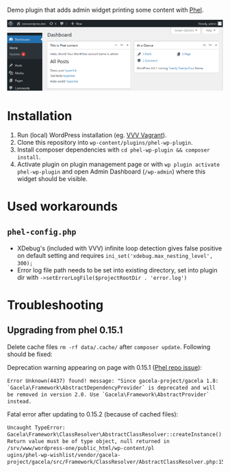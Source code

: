 Demo plugin that adds admin widget printing some content with [Phel](https://phel-lang.org/).

![Image of WordPress 6.6.1 Admin Dashboard with this plugin installed](demo.png "WordPress 6.6.1 Admin Dashboard with this plugin installed")

# Installation

1) Run (local) WordPress installation (eg. [VVV Vagrant](https://varyingvagrantvagrants.org/)).
2) Clone this repository into `wp-content/plugins/phel-wp-plugin`.
3) Install composer dependencies with `cd phel-wp-plugin && composer install`.
4) Activate plugin on plugin management page or with `wp plugin activate phel-wp-plugin` and open Admin Dashboard (`/wp-admin`) where this widget should be visible.

# Used workarounds

## `phel-config.php`

- XDebug's (included with VVV) infinite loop detection gives false positive on default setting and requires `ini_set('xdebug.max_nesting_level', 300);`
- Error log file path needs to be set into existing directory, set into plugin dir with `->setErrorLogFile($projectRootDir . 'error.log')`

# Troubleshooting
## Upgrading from phel 0.15.1
Delete cache files `rm -rf data/.cache/` after `composer update`. Following should be fixed:

Deprecation warning appearing on page with 0.15.1 ([Phel repo issue](https://github.com/phel-lang/web-skeleton/issues/4)):
```
Error Unknown(4437) found! message: "Since gacela-project/gacela 1.8: `Gacela\Framework\AbstractDependencyProvider` is deprecated and will be removed in version 2.0. Use `Gacela\Framework\AbstractProvider` instead.
```

Fatal error after updating to 0.15.2 (because of cached files):
```
Uncaught TypeError: Gacela\Framework\ClassResolver\AbstractClassResolver::createInstance(): Return value must be of type object, null returned in /srv/www/wordpress-one/public_html/wp-content/pl
ugins/phel-wp-wishlist/vendor/gacela-project/gacela/src/Framework/ClassResolver/AbstractClassResolver.php:151
```
